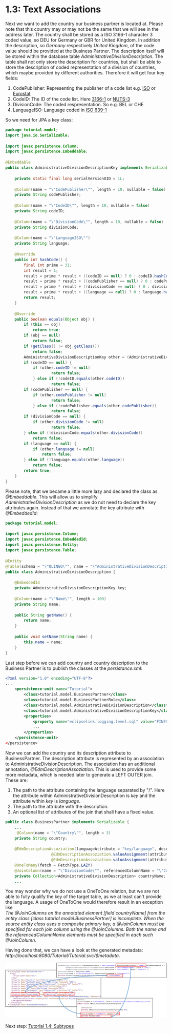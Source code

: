 # 1.3: Text Associations
Next we want to add the country our business partner is located at. Please note that this country may or may not be the same that we will see in the address later. The country shall be stored as a ISO 3166-1 character 3 coded value, so DEU for Germany or GBR for United Kingdom. In addition the description, so _Germany_ respectively _United Kingdom_,  of the code value should be provided at the Business Partner. The description itself will be stored within the database table _AdministrativeDivisionDescription_.
The table shall not only store the description for countries, but shall be able to store the description of coded representation of a division of countries, which maybe provided by different authorities. Therefore it will get four key fields:  
1. CodePublisher: Representing the publisher of a code list e.g. [ISO](https://en.wikipedia.org/wiki/International_Organization_for_Standardization) or [Eurostat](https://en.wikipedia.org/wiki/Eurostat)  
2. CodeID: The ID of the code list. Here [3166-1](https://en.wikipedia.org/wiki/ISO_3166-1) or [NUTS-3](https://de.wikipedia.org/wiki/NUTS)  
3. DivisionCode: The coded respresentation. So e.g. BEL or CHE  
4. LanguageISO: Language coded in [ISO 639-1](https://en.wikipedia.org/wiki/List_of_ISO_639-1_codes)   

So we need for JPA a key class:  
```Java    
package tutorial.model;  
import java.io.Serializable;

import javax.persistence.Column;
import javax.persistence.Embeddable;

@Embeddable
public class AdministrativeDivisionDescriptionKey implements Serializable {

    private static final long serialVersionUID = 1L;

    @Column(name = "\"CodePublisher\"", length = 10, nullable = false)
    private String codePublisher;

    @Column(name = "\"CodeID\"", length = 10, nullable = false)
    private String codeID;

    @Column(name = "\"DivisionCode\"", length = 10, nullable = false)
    private String divisionCode;

    @Column(name = "\"LanguageISO\"")
    private String language;

    @Override
    public int hashCode() {
        final int prime = 31;
        int result = 1;
        result = prime * result + ((codeID == null) ? 0 : codeID.hashCode());
        result = prime * result + ((codePublisher == null) ? 0 : codePublisher.hashCode());
        result = prime * result + ((divisionCode == null) ? 0 : divisionCode.hashCode());
        result = prime * result + ((language == null) ? 0 : language.hashCode());
        return result;
    }

    @Override
    public boolean equals(Object obj) {
        if (this == obj)
            return true;
        if (obj == null)
            return false;
        if (getClass() != obj.getClass())
            return false;
        AdministrativeDivisionDescriptionKey other = (AdministrativeDivisionDescriptionKey) obj;
        if (codeID == null) {
            if (other.codeID != null)
                    return false;
            } else if (!codeID.equals(other.codeID))
                    return false;
        if (codePublisher == null) {
            if (other.codePublisher != null)
                    return false;
            } else if (!codePublisher.equals(other.codePublisher))
                    return false;
        if (divisionCode == null) {
            if (other.divisionCode != null)
                    return false;
        } else if (!divisionCode.equals(other.divisionCode))
            return false;
        if (language == null) {
            if (other.language != null)
                return false;
        } else if (!language.equals(other.language))
            return false;
        return true;
    }
}
```
Please note, that we became a little more lazy and declared the class as _@Embeddable_. This will allow us to simplify _AdministrativeDivisionDescription_ as we do not need to declare the key attributes again. Instead of that we annotate the key attribute with _@EmbeddedId_:
```Java
package tutorial.model;

import javax.persistence.Column;
import javax.persistence.EmbeddedId;
import javax.persistence.Entity;
import javax.persistence.Table;

@Entity
@Table(schema = "\"OLINGO\"", name = "\"AdministrativeDivisionDescription\"")
public class AdministrativeDivisionDescription {

    @EmbeddedId
    private AdministrativeDivisionDescriptionKey key;

    @Column(name = "\"Name\"", length = 100)
    private String name;

    public String getName() {
        return name;
    }

    public void setName(String name) {
        this.name = name;
    }
}
```
Last step before we can add country and country description to the Business Partner is to publish the classes at the _persistance.xml_: 
```XML
<?xml version="1.0" encoding="UTF-8"?>
...
	<persistence-unit name="Tutorial">
		<class>tutorial.model.BusinessPartner</class>
		<class>tutorial.model.BusinessPartnerRole</class>
		<class>tutorial.model.AdministrativeDivisionDescription</class>
		<class>tutorial.model.AdministrativeDivisionDescriptionKey</class>
		<properties>
			<property name="eclipselink.logging.level.sql" value="FINEST" />
			...
		</properties>
	</persistence-unit>	
</persistence>	
```

Now we can add the country and its description attribute to BusinessPartner. The description attribute is represented by an association to AdministrativeDivisionDescription. The association has an additional annotation, _@EdmDescriptionAssoziation_. This is used to provide some more metadata, which is needed later to generate a LEFT OUTER join. These are:  
1. The path to the attribute containing the language separated by "/". Here the attribute within AdministrativeDivisionDescription is _key_ and the attribute within _key_ is _language_.  
2. The path to the attribute with the description.  
3. An optional list of attributes of the join that shall have a fixed value.  
  
```Java
public class BusinessPartner implements Serializable {  
    ...  
     @Column(name = "\"Country\"", length = 3)  
    private String country;  

    @EdmDescriptionAssoziation(languageAttribute = "key/language", descriptionAttribute = "name", valueAssignments = {
                    @EdmDescriptionAssoziation.valueAssignment(attribute = "key/codePublisher", value = "ISO"),
                    @EdmDescriptionAssoziation.valueAssignment(attribute = "key/codeID", value = "3166-1") })
    @OneToMany(fetch = FetchType.LAZY)
    @JoinColumn(name = "\"DivisionCode\"", referencedColumnName = "\"Country\"", insertable = false, updatable = false)
    private Collection<AdministrativeDivisionDescription> countryName;
    ...
```
You may wonder why we do not use a OneToOne relation, but we are not able to fully qualify the key of the target table, as we at least can't provide the language. A usage of OneToOne would therefore result in an exception like  
_The @JoinColumns on the annotated element [field countryName] from the entity class [class tutorial.model.BusinessPartner] is incomplete. When the source entity class uses a composite primary key, a @JoinColumn must be specified for each join column using the @JoinColumns. Both the name and the referencedColumnName elements must be specified in each such @JoinColumn._ 

Having done that, we can have a look at the generated metadata: _http://localhost:8080/Tutorial/Tutorial.svc/$metadata_.

![JPA - OData Mapping](Metadata/Mapping3.png)   

Next step: [Tutorial 1.4: Subtypes](1-4-Subtypes.md)